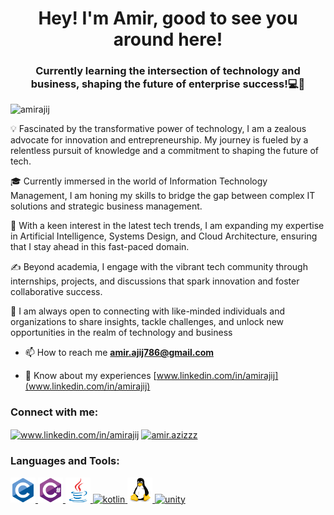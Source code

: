 <h1 align="center">Hey! I'm Amir, good to see you around here!</h1>
<h3 align="center">Currently learning the intersection of technology and business, shaping the future of enterprise success!💻🚀</h3>

<p align="left"> <img src="https://komarev.com/ghpvc/?username=amirajij&label=Profile%20views&color=0e75b6&style=flat" alt="amirajij" /> </p>

💡 Fascinated by the transformative power of technology, I am a zealous advocate for innovation and entrepreneurship. My journey is fueled by a relentless pursuit of knowledge and a commitment to shaping the future of tech.

🎓 Currently immersed in the world of Information Technology Management, I am honing my skills to bridge the gap between complex IT solutions and strategic business management.

🌱 With a keen interest in the latest tech trends, I am expanding my expertise in Artificial Intelligence, Systems Design, and Cloud Architecture, ensuring that I stay ahead in this fast-paced domain.

✍️ Beyond academia, I engage with the vibrant tech community through internships, projects, and discussions that spark innovation and foster collaborative success.

💬 I am always open to connecting with like-minded individuals and organizations to share insights, tackle challenges, and unlock new opportunities in the realm of technology and business

- 📫 How to reach me **amir.ajij786@gmail.com**

- 📄 Know about my experiences [www.linkedin.com/in/amirajij](www.linkedin.com/in/amirajij)

<h3 align="left">Connect with me:</h3>
<p align="left">
<a href="https://linkedin.com/in/www.linkedin.com/in/amirajij" target="blank"><img align="center" src="https://raw.githubusercontent.com/rahuldkjain/github-profile-readme-generator/master/src/images/icons/Social/linked-in-alt.svg" alt="www.linkedin.com/in/amirajij" height="30" width="40" /></a>
<a href="https://instagram.com/amir.azizzz" target="blank"><img align="center" src="https://raw.githubusercontent.com/rahuldkjain/github-profile-readme-generator/master/src/images/icons/Social/instagram.svg" alt="amir.azizzz" height="30" width="40" /></a>
</p>

<h3 align="left">Languages and Tools:</h3>
<p align="left"> <a href="https://www.cprogramming.com/" target="_blank" rel="noreferrer"> <img src="https://raw.githubusercontent.com/devicons/devicon/master/icons/c/c-original.svg" alt="c" width="40" height="40"/> </a> <a href="https://www.w3schools.com/cs/" target="_blank" rel="noreferrer"> <img src="https://raw.githubusercontent.com/devicons/devicon/master/icons/csharp/csharp-original.svg" alt="csharp" width="40" height="40"/> </a> <a href="https://www.java.com" target="_blank" rel="noreferrer"> <img src="https://raw.githubusercontent.com/devicons/devicon/master/icons/java/java-original.svg" alt="java" width="40" height="40"/> </a> <a href="https://kotlinlang.org" target="_blank" rel="noreferrer"> <img src="https://www.vectorlogo.zone/logos/kotlinlang/kotlinlang-icon.svg" alt="kotlin" width="40" height="40"/> </a> <a href="https://www.linux.org/" target="_blank" rel="noreferrer"> <img src="https://raw.githubusercontent.com/devicons/devicon/master/icons/linux/linux-original.svg" alt="linux" width="40" height="40"/> </a> <a href="https://unity.com/" target="_blank" rel="noreferrer"> <img src="https://www.vectorlogo.zone/logos/unity3d/unity3d-icon.svg" alt="unity" width="40" height="40"/> </a> </p>
<!---
<p><img align="left" src="https://github-readme-stats.vercel.app/api/top-langs?username=amirajij&show_icons=true&locale=en&layout=compact" alt="amirajij" /></p>
<p>&nbsp;<img align="center" src="https://github-readme-stats.vercel.app/api?username=amirajij&show_icons=true&locale=en" alt="amirajij" /></p>
--->

<!---
amirajij/amirajij is a ✨ special ✨ repository because its `README.md` (this file) appears on your GitHub profile.
You can click the Preview link to take a look at your changes.
--->
